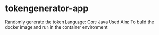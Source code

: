 # tokengenerator-app
Randomly generate the token
Language: Core Java Used
Aim: To bulid the docker image and run in the container environment
